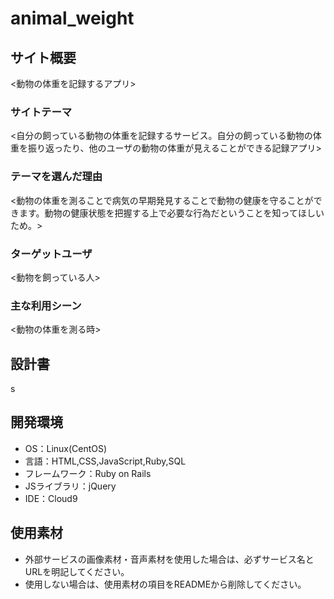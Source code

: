 # animal_weight

## サイト概要
<動物の体重を記録するアプリ>
### サイトテーマ
<自分の飼っている動物の体重を記録するサービス。自分の飼っている動物の体重を振り返ったり、他のユーザの動物の体重が見えることができる記録アプリ>

### テーマを選んだ理由
<動物の体重を測ることで病気の早期発見することで動物の健康を守ることができます。動物の健康状態を把握する上で必要な行為だということを知ってほしいため。>

### ターゲットユーザ
<動物を飼っている人>

### 主な利用シーン
<動物の体重を測る時>

## 設計書
s

## 開発環境
- OS：Linux(CentOS)
- 言語：HTML,CSS,JavaScript,Ruby,SQL
- フレームワーク：Ruby on Rails
- JSライブラリ：jQuery
- IDE：Cloud9

## 使用素材
- 外部サービスの画像素材・音声素材を使用した場合は、必ずサービス名とURLを明記してください。
- 使用しない場合は、使用素材の項目をREADMEから削除してください。
